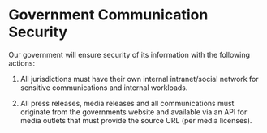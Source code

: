 # Government Communication Security

Our government will ensure security of its information with the following actions:

1. All jurisdictions must have their own internal intranet/social network for sensitive communications and internal workloads.

2. All press releases, media releases and all communications must originate from the governments website and available via an API for media outlets that must provide the source URL (per media licenses).

